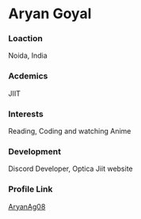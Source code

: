 # Aryan Goyal

### Loaction 

Noida, India

### Acdemics

JIIT

### Interests

Reading, Coding and watching Anime

### Development

Discord Developer, Optica Jiit website

### Profile Link

[AryanAg08](https://github.com/AryanAg08)
